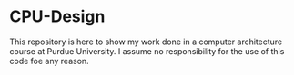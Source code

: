 # CPU-Design
This repository is here to show my work done in a computer architecture course at Purdue University. I assume no responsibility for the use of this code foe any reason. 
